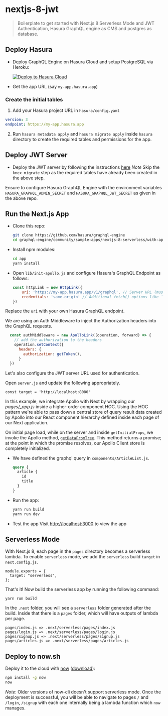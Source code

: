# nextjs-8-jwt

> Boilerplate to get started with Next.js 8 Serverless Mode and JWT Authentication, Hasura GraphQL engine as CMS and postgres as database. 

## Deploy Hasura

- Deploy GraphQL Engine on Hasura Cloud and setup PostgreSQL via Heroku:
  
  [![Deploy to Hasura Cloud](https://graphql-engine-cdn.hasura.io/img/deploy_to_hasura.png)](https://cloud.hasura.io/signup)

- Get the app URL (say `my-app.hasura.app`)

### Create the initial tables
1. Add your Hasura project URL in `hasura/config.yaml`

```yaml
version: 3
endpoint: https://my-app.hasura.app
```

2. Run `hasura metadata apply` and `hasura migrate apply` inside `hasura` directory to create the required tables and permissions for the app.

## Deploy JWT Server

- Deploy the JWT server by following the instructions [here](https://github.com/hasura/graphql-engine/tree/master/community/boilerplates/auth-servers/passportjs-jwt-roles)
*Note* Skip the `knex migrate` step as the required tables have already been created in the above step.

Ensure to configure Hasura GraphQL Engine with the environment variables `HASURA_GRAPHQL_ADMIN_SECRET` and `HASURA_GRAPHQL_JWT_SECRET` as given in the above repo.

## Run the Next.js App

- Clone this repo:
  ```bash
  git clone https://github.com/hasura/graphql-engine
  cd graphql-engine/community/sample-apps/nextjs-8-serverless/with-apollo-jwt
  ```

- Install npm modules:
  ```bash
  cd app 
  yarn install
  ```

- Open `lib/init-apollo.js` and configure Hasura's GraphQL Endpoint as follows:

  ```js
  const httpLink = new HttpLink({
      uri: 'https://my-app.hasura.app/v1/graphql', // Server URL (must be absolute)
      credentials: 'same-origin' // Additional fetch() options like `credentials` or `headers`
  })
  ```
Replace the `uri` with your own Hasura GraphQL endpoint.

We are using an Auth Middleware to inject the Authorization headers into the GraphQL requests.

```js
  const authMiddleware = new ApolloLink((operation, forward) => {
    // add the authorization to the headers
    operation.setContext({
      headers: {
        authorization: getToken(),
      }
  })
```

Let's also configure the JWT server URL used for authentication.

Open `server.js` and update the following appropriately.
```
const target = 'http://localhost:8080' 
```

In this example, we integrate Apollo with Next by wrapping our *pages/_app.js* inside a higher-order component HOC. Using the HOC pattern we're able to pass down a central store of query result data created by Apollo into our React component hierarchy defined inside each page of our Next application.

On initial page load, while on the server and inside `getInitialProps`, we invoke the Apollo method,  [`getDataFromTree`](https://www.apollographql.com/docs/react/features/server-side-rendering.html#getDataFromTree). This method returns a promise; at the point in which the promise resolves, our Apollo Client store is completely initialized.

- We have defined the graphql query in `components/ArticleList.js`. 

    ```graphql
    query {
      article {
        id
        title
      }
    }
    ```

- Run the app:
  ```bash
  yarn run build
  yarn run dev
  ```
- Test the app
  Visit [http://localhost:3000](http://localhost:3000) to view the app

## Serverless Mode

With Next.js 8, each page in the `pages` directory becomes a serverless lambda. To enable `serverless` mode, we add the `serverless` build `target` in `next.config.js`.

```
module.exports = {
  target: "serverless",
};
```

That's it! Now build the serverless app by running the following command:

```
yarn run build
```

In the `.next` folder, you will see a `serverless` folder generated after the build. Inside that there is a `pages` folder, which will have outputs of lambda per page.

```
pages/index.js => .next/serverless/pages/index.js
pages/login.js => .next/serverless/pages/login.js
pages/signup.js => .next/serverless/pages/signup.js
pages/articles.js => .next/serverless/pages/articles.js
```

## Deploy to now.sh

Deploy it to the cloud with [now](https://zeit.co/now) ([download](https://zeit.co/download)):

```bash
npm install -g now
now
```
*Note*: Older versions of now-cli doesn't support serverless mode.
Once the deployment is successful, you will be able to navigate to pages `/` and `/login`, `/signup` with each one internally being a lambda function which `now` manages.
